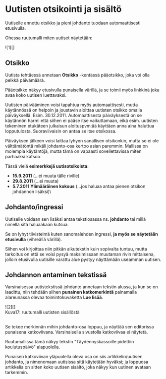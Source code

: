 # Uutisten otsikointi ja sisältö

Uutiselle annettu otsikko ja pieni johdanto tuodaan automaattisesti etusivulla.

Ohessa ruutumalli miten uutiset näytetään:

<figure class="fig-n" style="margin:0 0 20px 0">
![1][]
<figcaption></figcaption>
</figure>

## Otsikko

Uutista tehtäessä annetaan **Otsikko** -kentässä pääotsikko, joka voi olla pelkkä päivämäärä.

Pääotsikko näkyy etusivulla punaisella värillä, ja se toimii myös linkkinä joka avaa koko uutisen luettavaksi.

Uutisten päivääminen voisi tapahtua myös automaattisesti, mutta käytännössä on helpoin
ja joustavin aloittaa uutisten otsikko omalla päiväyksellä. Esim. 30.12.2011.
Automaattisesta päiväyksestä on se käytännön harmi että siihen ei pääse itse vaikuttamaan,
eikä esim. uutisten tekeminen etukäteen julkaisun aloituspvm:ää käyttäen anna aina haluttua
lopputulosta. Suoraviivaisin on antaa se itse otsikossa.

Päiväyksen jälkeen voisi laittaa lyhyen sanallisen otsikonkin, mutta se ei ole välttämätöntä
mikäli johdanto-osa kertoo asian paremmin. Mallissa on molempia käytäntöjä, mutta tämä on vapaasti
sovellettavissa miten parhaaksi katsoo.

Tässä vielä __esimerkkejä uutisotsikoista:__

* __15.9.2011__ (...ei muuta tälle riville)
* __29.8.2011__ (...ei muuta)
* __5.7.2011 Ylimääräinen kokous__ (...jos haluaa antaa pienen otsikon johdannon lisäksi)\\

## Johdanto/ingressi

Uutiselle voidaan sen lisäksi antaa tekstiosassa ns. __johdanto__ tai millä nimellä sitä haluaakaan kutsua.

Se on lyhyt tiivistelmä kuten sanomalehden ingressi, **ja myös se näytetään etusivulla** (vihreällä värillä).

Siihen voi kirjoittaa niin pitkän alkutekstin kuin sopivalta tuntuu,
mutta tarkoitus on että se voisi pysyä maksimissaan muutaman rivin mittaisena,
jolloin etusivulla uutisille varattu alue pystyy näyttämään useamman uutisen.


## Johdannon antaminen tekstissä

Varsinaisessa uutistekstissä johdanto annetaan tekstin alussa, ja kun se on laadittu,
niin tehdään siihen **punainen katkomerkintä** painamalla alareunassa olevaa toimintokuvaketta **Lue lisää**.

<figure class="fig-n border" style="margin:0 0 30px 0">
![2][]
<figcaption>Kuva17: ruutumalli uutisten sisällöstä</figcaption>
</figure>

Se tekee merkinnän mihin johdanto-osa loppuu, ja näyttää sen editorissa punaisena katkoviivana.
Varsinaisella sivustolla katkoviivaa ei näytetä.

Ruutumallissa tämä näkyy tekstin "Täydennyskassoille pidettiin koulutuspäivö" alapuolella.

Punaisen katkoviivan yläpuolella oleva osa on siis artikkelin/uutisen johdanto,
ja nimenomaan uutisissa sitä käytetään hyväksi; ja loppuosa artikkelia on sitten koko uutisen sisältö,
joka näkyy kun uutinen avataan tarkemmin.



[1]: kuvat/kuva16.png "Ruutumalli etusivun uutisotsikoista"
[2]: kuvat/kuva17.png "Ruutumalli uutisen sisällöstä"



